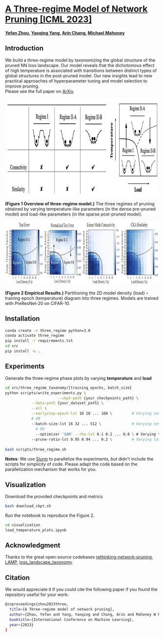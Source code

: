 # [A Three-regime Model of Network Pruning [ICML 2023]](https://arxiv.org/abs/2305.18383)

**[Yefan Zhou](https://yefanzhou.github.io/), [Yaoqing Yang](https://sites.google.com/site/yangyaoqingcmu/), [Arin Chang](https://arinchang.github.io/), [Michael Mahoney](https://www.stat.berkeley.edu/~mmahoney/)**

## Introduction

We build a three-regime model by taxonomizing the global structure of the pruned NN loss landscape. Our model reveals that the dichotomous effect of high temperature is associated with transitions between distinct types of global structures in the post-pruned model. Our new insights lead to new practical approaches of hyperparameter tuning and model selection to improve pruning.  
Please see the full paper on [ArXiv](https://arxiv.org/abs/2305.18383).

<img src="https://github.com/YefanZhou/ThreeRegimePruning/blob/main/visualization/figure1.png" alt="Image description" width="1000" height="320">

**(Figure 1 Overview of three-regime model.)**  The three regimes of pruning obtained by varying temperature-like parameters (in the dense pre-pruned model) and load-like parameters (in the sparse post-pruned model).



<img src="https://github.com/YefanZhou/ThreeRegimePruning/blob/main/visualization/figure2.png" alt="Image description" width="1000" height="210">

**(Figure 2 Empirical Results.)**  Partitioning the 2D model density (load) – training epoch (temperature) diagram into three regimes. Models are trained with PreResNet-20 on CIFAR-10.



## Installation

```bash
conda create -n three_regime python=3.8
conda activate three_regime
pip install -r requirements.txt
cd src
pip install -e .
```


## Experiments

Generate the three-regime phase plots by varying **temperature** and **load**

```bash
cd src/three_regime_taxonomy/{training_epochs, batch_size}
python scripts/write_experiments.py \
						--ckpt-path {your_checkpoints_path} \
            --data-path {your_dataset_path} \
            --all \
            --earlystop-epoch-lst 10 20 ... 160 \         # Varying temperature via training epochs 
            # OR
            --batch-size-lst 16 32 ... 512 \              # Varying temperature via batch size
      		  # OR
      		  --optimizer 'SAM' --rho-lst 0.1 0.2 ... 0.8 \ # Varying temperature via SAM rho
            --prune-ratio-lst 0.95 0.94 ... 0.2 \         # Varying load via model density (pruning ratio)
            
bash scripts/three_regime.sh
```

**Notes**: We use [Slurm](https://slurm.schedmd.com/documentation.html) to parallelize the experiments, but didn't include the scripts for simplicity of code. Please adapt the code based on the parallelization mechanism that works for you.



## Visualization

Download the provided checkpoints and metrics
```bash
bash download_ckpt.sh
```

Run the notebook  to reproduce the Figure 2.

```bash
cd visualization
load_temperature_plots.ipynb
```



## Acknowledgment

Thanks to the great open-source codebases [rethinking-network-pruning](https://github.com/Eric-mingjie/rethinking-network-pruning),  [LAMP](https://github.com/jaeho-lee/layer-adaptive-sparsity),  [loss_landscape_taxonomy](https://github.com/nsfzyzz/loss_landscape_taxonomy).



## Citation 

We would appreciate it if you could cite the following paper if you found the repository useful for your work:

```bash
@inproceedings{zhou2023three,
  title={A Three-regime model of network pruning},
  author={Zhou, Yefan and Yang, Yaoqing and Chang, Arin and Mahoney W Michael},
  booktitle={International Conference on Machine Learning},
  year={2023}
}
```

